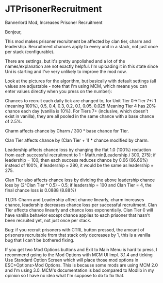 # JTPrisonerRecruitment
 Bannerlord Mod, Increases Prisoner Recruitment

Bonjour,

This mod makes prisoner recruitment be affected by clan tier, charm and leadership. Recruitment chances apply to every unit in a stack, not just once per stack (configurable).

There are settings, but it's pretty unpolished and a lot of the names/explanation are not exactly helpful. I'm uploading it in this state since Uni is starting and I've very unlikely to improve the mod now.

Look at the pictures for the algorithm, but basically with default settings (all values are adjustable - note that I'm using MCM, which means you can enter values directly when you press on the number):

Chances to recruit each daily tick are changed to, for Unit Tier 0->Tier 7+: 1 (meaning 100%), 0.5, 0.4, 0.3, 0.2, 0.1, 0.05, 0.025 Meaning Tier 4 has 20% chance each day (vanilla is 10%). For Tiers 7+ (inclusive, which doesn't exist in vanilla), they are all pooled in the same chance with a base chance of 2.5%.

Charm affects chance by Charm / 300 * base chance for Tier.

Clan Tier affects chance by (Clan Tier + 1) * chance modified by charm.

Leadership affects chance loss by changing the flat 1.0 (100%) reduction from each successful recruitment to 1 - Math.min(Leadership / 300, 275); if leadership = 100, then each success reduces chance by 0.66 (66.66%) instead of 100%, if leadership = 280, it would be the same as leadership = 275.

Clan Tier also affects chance loss by dividing the above leadership chance loss by (2^Clan Tier * 0.5) - 0.5; if leadership = 100 and Clan Tier = 4, the final chance loss is 0.0888 (8.88%)

TLDR: Charm and Leadership affect chance linearly, charm increases chance, leadership decreases chance loss per successful recruitment. Clan Tier affects chance linearly and chance loss exponentially. Clan Tier 0 will have vanilla behavior except chance applies to each prisoner that hasn't been recruited yet, not just once per stack.

Bug: if you recruit prisoners with CTRL button pressed, the amount of prisoners recruitable from that stack only decreases by 1, this is a vanilla bug that I can't be bothered fixing.

If you get two Mod Options buttons and Exit to Main Menu is hard to press, I recommend going to the Mod Options with MCM UI Impl. 3.1.4 and ticking Use Standard Option Screen which will place those mod options in ESC>Options>Mod Options. This is because some mods are using MCM 2.0 and I'm using 3.0. MCM's documentation is bad compared to Modlib in my opinion so I have no idea what I'm suppose to do to fix that.
